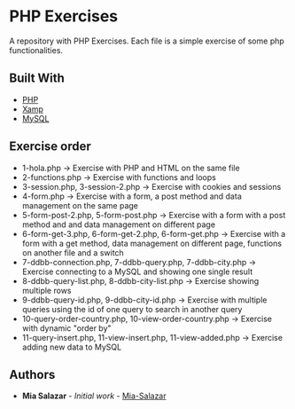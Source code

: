 
# PHP Exercises
 A repository with PHP Exercises. Each file is a simple exercise of some php functionalities.

## Built With

* [PHP](https://www.php.net/)
* [Xamp](https://www.apachefriends.org/es/index.html)
* [MySQL](https://www.mysql.com/)

## Exercise order
* 1-hola.php &#8594; Exercise with PHP and HTML on the same file
* 2-functions.php &#8594; Exercise with functions and loops
* 3-session.php, 3-session-2.php &#8594; Exercise with cookies and sessions
* 4-form.php &#8594; Exercise with a form, a post method and data management on the same page
* 5-form-post-2.php, 5-form-post.php &#8594; Exercise with a form with a post method and and data management on different page
* 6-form-get-3.php, 6-form-get-2.php, 6-form-get.php &#8594; Exercise with a form with a get method, data management on different page, functions on another file and a switch
* 7-ddbb-connection.php, 7-ddbb-query.php, 7-ddbb-city.php &#8594; Exercise connecting to a MySQL and showing one single result
* 8-ddbb-query-list.php, 8-ddbb-city-list.php &#8594; Exercise showing multiple rows
* 9-ddbb-query-id.php, 9-ddbb-city-id.php &#8594; Exercise with multiple queries using the id of one query to search in another query
* 10-query-order-country.php, 10-view-order-country.php &#8594; Exercise with dynamic "order by"
* 11-query-insert.php, 11-view-insert.php, 11-view-added.php &#8594; Exercise adding new data to MySQL

## Authors

* **Mia Salazar** - *Initial work* - [Mia-Salazar](https://github.com/Mia-Salazar)
